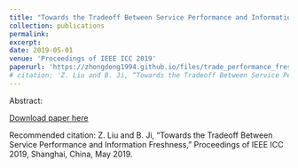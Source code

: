 ```yaml
---
title: "Towards the Tradeoff Between Service Performance and Information Freshness"
collection: publications
permalink:
excerpt:
date: 2019-05-01
venue: 'Proceedings of IEEE ICC 2019'
paperurl: 'https://zhongdong1994.github.io/files/trade_performance_freshness__ICC_.pdf'
# citation: 'Z. Liu and B. Ji, “Towards the Tradeoff Between Service Performance and Information Freshness,” Proceedings of IEEE ICC 2019, Shanghai, China, May 2019.'
---
```

Abstract: 

[Download paper here](https://zhongdong1994.github.io/files/trade_performance_freshness__ICC_.pdf)

Recommended citation: Z. Liu and B. Ji, “Towards the Tradeoff Between Service Performance and Information Freshness,” Proceedings of IEEE ICC 2019, Shanghai, China, May 2019.
